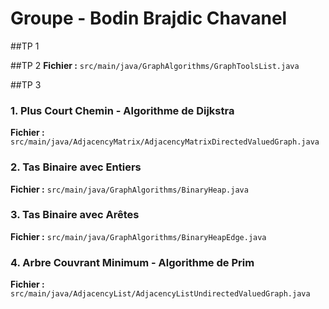 # Groupe - Bodin Brajdic Chavanel
##TP 1


##TP 2
**Fichier :** `src/main/java/GraphAlgorithms/GraphToolsList.java`

##TP 3
### 1. Plus Court Chemin - Algorithme de Dijkstra

**Fichier :** `src/main/java/AdjacencyMatrix/AdjacencyMatrixDirectedValuedGraph.java`

### 2. Tas Binaire avec Entiers

**Fichier :** `src/main/java/GraphAlgorithms/BinaryHeap.java`

### 3. Tas Binaire avec Arêtes

**Fichier :** `src/main/java/GraphAlgorithms/BinaryHeapEdge.java`

### 4. Arbre Couvrant Minimum - Algorithme de Prim

**Fichier :** `src/main/java/AdjacencyList/AdjacencyListUndirectedValuedGraph.java`
